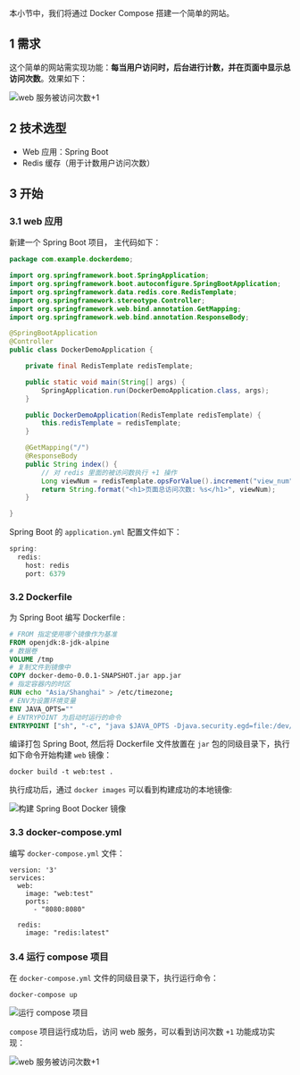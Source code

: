 本小节中，我们将通过 Docker Compose 搭建一个简单的网站。

## 1 需求

这个简单的网站需实现功能：**每当用户访问时，后台进行计数，并在页面中显示总访问次数**。效果如下：

![web 服务被访问次数+1](https://img.quanxiaoha.com/quanxiaoha/166467848358134 "web 服务被访问次数+1")

## 2 技术选型

- Web 应用：Spring Boot
- Redis 缓存（用于计数用户访问次数）

## 3 开始

### 3.1 web 应用

新建一个 Spring Boot 项目， 主代码如下：

```java
package com.example.dockerdemo;

import org.springframework.boot.SpringApplication;
import org.springframework.boot.autoconfigure.SpringBootApplication;
import org.springframework.data.redis.core.RedisTemplate;
import org.springframework.stereotype.Controller;
import org.springframework.web.bind.annotation.GetMapping;
import org.springframework.web.bind.annotation.ResponseBody;

@SpringBootApplication
@Controller
public class DockerDemoApplication {

    private final RedisTemplate redisTemplate;

    public static void main(String[] args) {
        SpringApplication.run(DockerDemoApplication.class, args);
    }

    public DockerDemoApplication(RedisTemplate redisTemplate) {
        this.redisTemplate = redisTemplate;
    }

    @GetMapping("/")
    @ResponseBody
    public String index() {
    	// 对 redis 里面的被访问数执行 +1 操作
        Long viewNum = redisTemplate.opsForValue().increment("view_num");
        return String.format("<h1>页面总访问次数: %s</h1>", viewNum);
    }

}

```

Spring Boot 的 `application.yml` 配置文件如下：

```java
spring:
  redis:
    host: redis
    port: 6379
```

### 3.2 Dockerfile

为 Spring Boot 编写 Dockerfile :

```Dockerfile
# FROM 指定使用哪个镜像作为基准
FROM openjdk:8-jdk-alpine
# 数据卷
VOLUME /tmp
# 复制文件到镜像中
COPY docker-demo-0.0.1-SNAPSHOT.jar app.jar
# 指定容器内的时区
RUN echo "Asia/Shanghai" > /etc/timezone;
# ENV为设置环境变量
ENV JAVA_OPTS=""
# ENTRYPOINT 为启动时运行的命令
ENTRYPOINT ["sh", "-c", "java $JAVA_OPTS -Djava.security.egd=file:/dev/./urandom -jar /app.jar"]
```

编译打包 Spring Boot, 然后将 Dockerfile 文件放置在 `jar` 包的同级目录下，执行如下命令开始构建 `web` 镜像：

```
docker build -t web:test .
```

执行成功后，通过 `docker images` 可以看到构建成功的本地镜像:

![构建 Spring Boot Docker 镜像](https://img.quanxiaoha.com/quanxiaoha/166467690411164 "构建 Spring Boot Docker 镜像")

### 3.3 docker-compose.yml

编写 `docker-compose.yml` 文件：

```
version: '3'
services:
  web:
    image: "web:test"
    ports:
      - "8080:8080"

  redis:
    image: "redis:latest"
```

### 3.4 运行 compose 项目

在 `docker-compose.yml` 文件的同级目录下，执行运行命令：

```
docker-compose up
```

![运行 compose 项目](https://img.quanxiaoha.com/quanxiaoha/166467800825395 "运行 compose 项目")

`compose` 项目运行成功后，访问 web 服务，可以看到访问次数 `+1` 功能成功实现：

![web 服务被访问次数+1](https://img.quanxiaoha.com/quanxiaoha/166467848358134 "web 服务被访问次数+1")